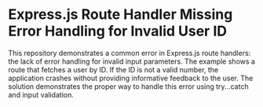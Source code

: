 # Express.js Route Handler Missing Error Handling for Invalid User ID

This repository demonstrates a common error in Express.js route handlers: the lack of error handling for invalid input parameters.  The example shows a route that fetches a user by ID.  If the ID is not a valid number, the application crashes without providing informative feedback to the user. The solution demonstrates the proper way to handle this error using try...catch and input validation.